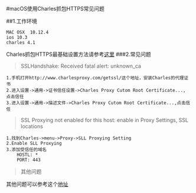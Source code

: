 #macOS使用Charles抓包HTTPS常见问题

##1.工作环境

	
	MAC OSX  10.12.4
	ios 10.3
	charles 4.1

Charles抓包HTTPS最基础设置方法请参考[这里](http://blog.csdn.net/shaobo8910/article/details/52936066)
###2.常见问题

>	SSLHandshake: Received fatal alert: unknown_ca


	1.手机打开http://www.charlesproxy.com/getssl/这个地址，安装Charles的代理证书
	2.进入设置->通用->证书信任设置->Charles Proxy Cutom Root Certificate...,  点击信任
	3.进入设置->通用->描述文件->Charles Proxy Cutom Root Certificate...,点击信任
	
	
>	SSL Proxying not enabled for this host: enable in Proxy Settings, SSL locations

	1.找到Charles->menu->Proxy->SLL Proxying Setting
	2.Enable SLL Proxying
	3.添加受信任的域名
		HOSTL: *
		PORT: 443
		
> 其他问题
	
其他问题可以参考这个[地址](https://www.charlesproxy.com/documentation/faqs/)
